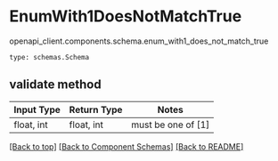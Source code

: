 # EnumWith1DoesNotMatchTrue
openapi_client.components.schema.enum_with1_does_not_match_true
```
type: schemas.Schema
```

## validate method
Input Type | Return Type | Notes
------------ | ------------- | -------------
float, int | float, int | must be one of [1]

[[Back to top]](#top) [[Back to Component Schemas]](../../../README.md#Component-Schemas) [[Back to README]](../../../README.md)
